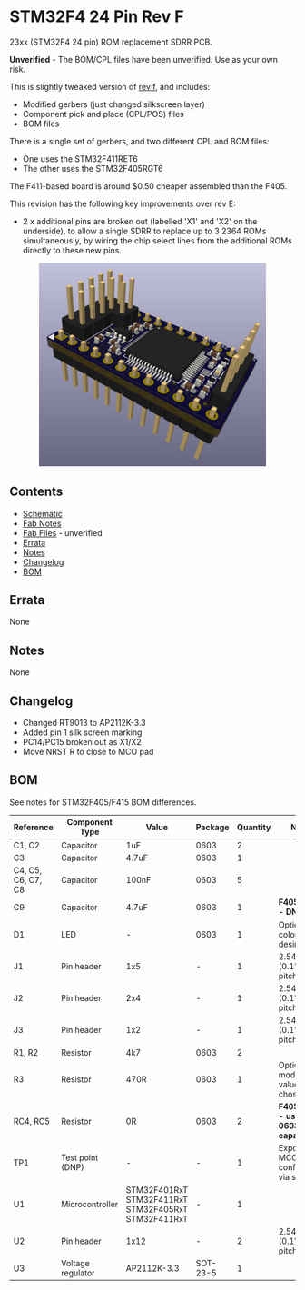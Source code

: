 # STM32F4 24 Pin Rev F

23xx (STM32F4 24 pin) ROM replacement SDRR PCB.

**Unverified** - The BOM/CPL files have been unverified.  Use as your own risk.

This is slightly tweaked version of [rev f](../../verified/stm32f4-24-pin-rev-f/README.md), and includes:
- Modified gerbers (just changed silkscreen layer)
- Component pick and place (CPL/POS) files
- BOM files

There is a single set of gerbers, and two different CPL and BOM files:
- One uses the STM32F411RET6
- The other uses the STM32F405RGT6

The F411-based board is around $0.50 cheaper assembled than the F405.

This revision has the following key improvements over rev E:

- 2 x additional pins are broken out (labelled 'X1' and 'X2' on the underside), to allow a single SDRR to replace up to 3 2364 ROMs simultaneously, by wiring the chip select lines from the additional ROMs directly to these new pins.  

<div style="text-align: center;">
  <a href="/sdrr-pcb/unverified/stm32f4-24-pin-rev-f2/sdrr-24-pin-rev-f-side.png">
    <img src="sdrr-24-pin-rev-f-side.png" alt="SDRR STM32F4 24 pin rev F2" width="400">
  </a>
</div>

## Contents

- [Schematic](sdrr-24-pin-rev-f-schematic.pdf)
- [Fab Notes](sdrr-24-pin-rev-f-fab-notes.pdf)
- [Fab Files](fab/) - unverified
- [Errata](#errata)
- [Notes](#notes)
- [Changelog](#changelog)
- [BOM](#bom)

## Errata

None

## Notes

None

## Changelog

- Changed RT9013 to AP2112K-3.3
- Added pin 1 silk screen marking
- PC14/PC15 broken out as X1/X2
- Move NRST R to close to MCO pad

## BOM

See notes for STM32F405/F415 BOM differences.

| Reference | Component Type | Value | Package | Quantity | Notes |
|-----------|----------------|-------|---------|----------|-------|
| C1, C2 | Capacitor | 1uF | 0603 | 2 | |
| C3 | Capacitor | 4.7uF| 0603 | 1 | |
| C4, C5, C6, C7, C8 | Capacitor | 100nF | 0603 | 5 | |
| C9 | Capacitor | 4.7uF| 0603 | 1 | **F405/F411 - DNP** |
| D1 | LED | - | 0603 | 1 | Optional, colour as desired |
| J1 | Pin header | 1x5 | - | 1 | 2.54mm (0.1") pin pitch |
| J2 | Pin header | 2x4 | - | 1 | 2.54mm (0.1") pin pitch |
| J3 | Pin header | 1x2 | - | 1 | 2.54mm (0.1") pin pitch |
| R1, R2 | Resistor | 4k7 | 0603 | 2 | |
| R3 | Resistor | 470R | 0603 | 1 | Optional, modify value to suit chosen LED |
| RC4, RC5 | Resistor | 0R | 0603 | 2 | **F405/F411 - use 2.2uF 0603 capacitor** |
| TP1 | Test point (DNP) | - | - | 1 | Exposes MCO1, configurable via software |
| U1 | Microcontroller | STM32F401RxT STM32F411RxT STM32F405RxT STM32F411RxT | - | 1 | |
| U2 | Pin header | 1x12 | - | 2 | 2.54mm (0.1") pin pitch |
| U3 | Voltage regulator | AP2112K-3.3 | SOT-23-5 | 1 | |
